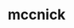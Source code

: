 ---
title: mccnick
github: https://github.com/mccnick
mode: dark
transition: 5s
score: 87.3
archetype:
- Animation
- Code
- Little Bit of Everything
- Editor’s Choice
---